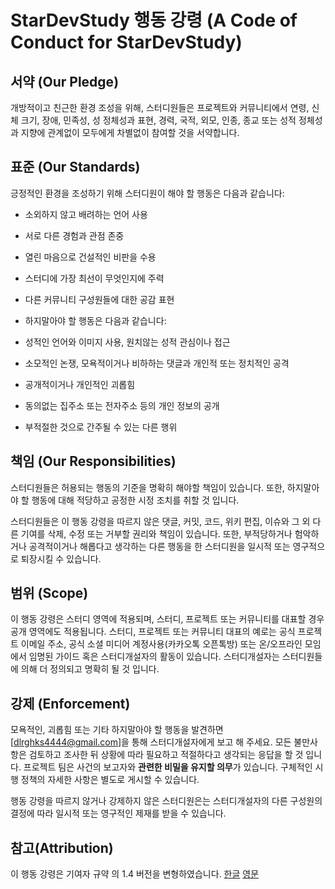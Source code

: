 # StarDevStudy 행동 강령 (A Code of Conduct for StarDevStudy)

## 서약 (Our Pledge)

개방적이고 친근한 환경 조성을 위해,
스터디원들은 프로젝트와 커뮤니티에서
연령, 신체 크기, 장애, 민족성, 성 정체성과 표현,
경력, 국적, 외모, 인종, 종교 또는 성적 정체성과 지향에
관계없이 모두에게 차별없이 참여할 것을 서약합니다.

## 표준 (Our Standards)

긍정적인 환경을 조성하기 위해 스터디원이 해야 할 행동은 다음과 같습니다:

- 소외하지 않고 배려하는 언어 사용
- 서로 다른 경험과 관점 존중
- 열린 마음으로 건설적인 비판을 수용
- 스터디에 가장 최선이 무엇인지에 주력
- 다른 커뮤니티 구성원들에 대한 공감 표현
- 하지말아야 할 행동은 다음과 같습니다:

- 성적인 언어와 이미지 사용, 원치않는 성적 관심이나 접근
- 소모적인 논쟁, 모욕적이거나 비하하는 댓글과 개인적 또는 정치적인 공격
- 공개적이거나 개인적인 괴롭힘
- 동의없는 집주소 또는 전자주소 등의 개인 정보의 공개
- 부적절한 것으로 간주될 수 있는 다른 행위

## 책임 (Our Responsibilities)

스터디원들은 허용되는 행동의 기준을 명확히 해야할 책임이 있습니다.
또한, 하지말아야 할 행동에 대해 적당하고 공정한 시정 조치를 취할 것 입니다.

스터디원들은 이 행동 강령을 따르지 않은 댓글, 커밋, 코드, 위키 편집, 이슈와 그 외 다른 기여를 삭제, 수정 또는 거부할 권리와 책임이 있습니다.
또한, 부적당하거나 험악하거나 공격적이거나 해롭다고 생각하는 다른 행동을 한 스터디원을 일시적 또는 영구적으로 퇴장시킬 수 있습니다.

## 범위 (Scope)

이 행동 강령은 스터디 영역에 적용되며, 스터디, 프로젝트 또는 커뮤니티를 대표할 경우 공개 영역에도 적용됩니다.
스터디, 프로젝트 또는 커뮤니티 대표의 예로는 공식 프로젝트 이메일 주소,
공식 소셜 미디어 계정사용(카카오톡 오픈톡방) 또는 온/오프라인 모임에서 임명된 가이드 혹은 스터디개설자의 활동이 있습니다.
스터디개설자는 스터디원들에 의해 더 정의되고 명확히 될 것 입니다.

## 강제 (Enforcement)

모욕적인, 괴롭힘 또는 기타 하지말아야 할 행동을 발견하면
[dlrghks4444@gmail.com]을 통해 스터디개설자에게 보고 해 주세요.
모든 불만사항은 검토하고 조사한 뒤 상황에 따라 필요하고 적절하다고 생각되는 응답을 할 것 입니다.
프로젝트 팀은 사건의 보고자와 **관련한 비밀을 유지할 의무**가 있습니다.
구체적인 시행 정책의 자세한 사항은 별도로 게시할 수 있습니다.

행동 강령을 따르지 않거나 강제하지 않은 스터디원은는 스터디개설자의 다른 구성원의 결정에 따라 일시적 또는 영구적인 제재를 받을 수 있습니다.

## 참고(Attribution)

이 행동 강령은 기여자 규약 의 1.4 버전을 변형하였습니다.
[한글](https://www.contributor-covenant.org/ko/version/1/4/code-of-conduct.html)
[영문](https://www.contributor-covenant.org/)

